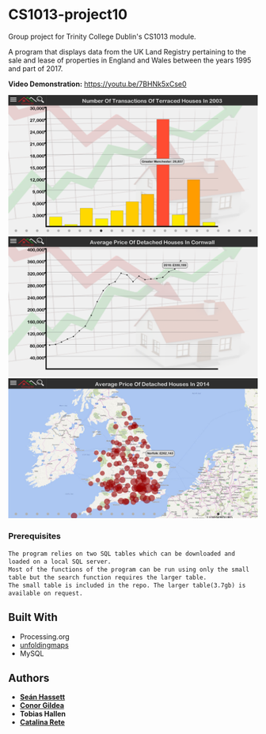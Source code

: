 ﻿# CS1013-project10
Group project for Trinity College Dublin's CS1013 module.

A program that displays data from the UK Land Registry pertaining to the sale and lease of properties in England and Wales between the years 1995 and part of 2017.

**Video Demonstration:** https://youtu.be/7BHNk5xCse0

<img src="https://github.com/Sean-Hassett/CS1013-project10/blob/master/Screens/project10_data.png"/>

<img src="https://github.com/Sean-Hassett/CS1013-project10/blob/master/Screens/project10_trend.png"/>

<img src="https://github.com/Sean-Hassett/CS1013-project10/blob/master/Screens/project10_map.png"/>

### Prerequisites

```
The program relies on two SQL tables which can be downloaded and loaded on a local SQL server.
Most of the functions of the program can be run using only the small table but the search function requires the larger table.
The small table is included in the repo. The larger table(3.7gb) is available on request.
```

## Built With

* Processing.org
* [unfoldingmaps](https://github.com/tillnagel/unfolding)
* MySQL

## Authors

* **[Seán Hassett](https://github.com/Sean-Hassett)**
* **[Conor Gildea](https://github.com/CSIGildea)**
* **Tobias Hallen**
* **[Catalina Rete](https://github.com/catakitty)**
